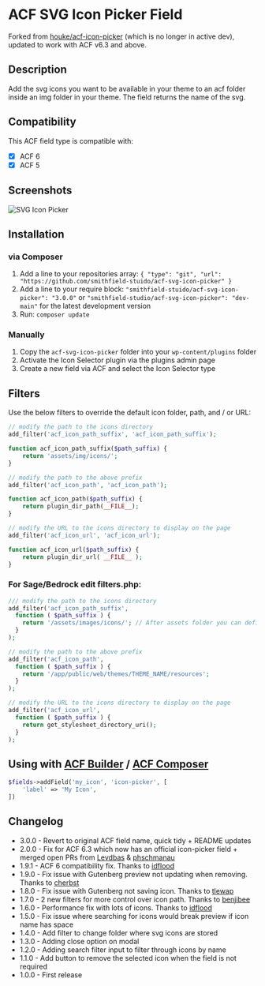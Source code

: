# ACF SVG Icon Picker Field

Forked from [houke/acf-icon-picker](https://github.com/houke/acf-icon-picker) (which is no longer in active dev), updated to work with ACF v6.3 and above.

## Description

Add the svg icons you want to be available in your theme to an acf folder inside an img folder in your theme. The field returns the name of the svg.

## Compatibility

This ACF field type is compatible with:

- [x] ACF 6
- [x] ACF 5

## Screenshots

![SVG Icon Picker](/screenshots/example.png)

## Installation

### via Composer
1. Add a line to your repositories array: `{ "type": "git", "url": "https://github.com/smithfield-stuido/acf-svg-icon-picker" }`
2. Add a line to your require block: `"smithfield-stuido/acf-svg-icon-picker": "3.0.0"` or `"smithfield-studio/acf-svg-icon-picker": "dev-main"` for the latest development version
3. Run: `composer update`

### Manually
1. Copy the `acf-svg-icon-picker` folder into your `wp-content/plugins` folder
2. Activate the Icon Selector plugin via the plugins admin page
3. Create a new field via ACF and select the Icon Selector type

## Filters

Use the below filters to override the default icon folder, path, and / or URL:

```php
// modify the path to the icons directory
add_filter('acf_icon_path_suffix', 'acf_icon_path_suffix');

function acf_icon_path_suffix($path_suffix) {
    return 'assets/img/icons/';
}

// modify the path to the above prefix
add_filter('acf_icon_path', 'acf_icon_path');

function acf_icon_path($path_suffix) {
    return plugin_dir_path(__FILE__);
}

// modify the URL to the icons directory to display on the page
add_filter('acf_icon_url', 'acf_icon_url');

function acf_icon_url($path_suffix) {
    return plugin_dir_url( __FILE__ );
}
```

### For Sage/Bedrock edit filters.php:

```php
/// modify the path to the icons directory
add_filter('acf_icon_path_suffix',
  function ( $path_suffix ) {
    return '/assets/images/icons/'; // After assets folder you can define folder structure
  }
);

// modify the path to the above prefix
add_filter('acf_icon_path',
  function ( $path_suffix ) {
    return '/app/public/web/themes/THEME_NAME/resources';
  }
);

// modify the URL to the icons directory to display on the page
add_filter('acf_icon_url',
  function ( $path_suffix ) {
    return get_stylesheet_directory_uri();
  }
);
```

## Using with [ACF Builder](https://github.com/StoutLogic/acf-builder) / [ACF Composer](https://github.com/Log1x/acf-composer)

```php
$fields->addField('my_icon', 'icon-picker', [
    'label' => 'My Icon',
])
```

## Changelog

* 3.0.0 - Revert to original ACF field name, quick tidy + README updates
* 2.0.0 - Fix for ACF 6.3 which now has an official icon-picker field + merged open PRs from [Levdbas](https://github.com/houke/acf-icon-picker/pull/38) & [phschmanau](https://github.com/houke/acf-icon-picker/pull/37)
* 1.9.1 - ACF 6 compatibility fix. Thanks to [idflood](https://github.com/houke/acf-icon-picker/pull/30)
* 1.9.0 - Fix issue with Gutenberg preview not updating when removing. Thanks to [cherbst](https://github.com/houke/acf-icon-picker/pull/23)
* 1.8.0 - Fix issue with Gutenberg not saving icon. Thanks to [tlewap](https://github.com/houke/acf-icon-picker/pull/17)
* 1.7.0 - 2 new filters for more control over icon path. Thanks to [benjibee](https://github.com/houke/acf-icon-picker/pull/11)
* 1.6.0 - Performance fix with lots of icons. Thanks to [idflood](https://github.com/houke/acf-icon-picker/pull/9)
* 1.5.0 - Fix issue where searching for icons would break preview if icon name has space
* 1.4.0 - Add filter to change folder where svg icons are stored
* 1.3.0 - Adding close option on modal
* 1.2.0 - Adding search filter input to filter through icons by name
* 1.1.0 - Add button to remove the selected icon when the field is not required
* 1.0.0 - First release
